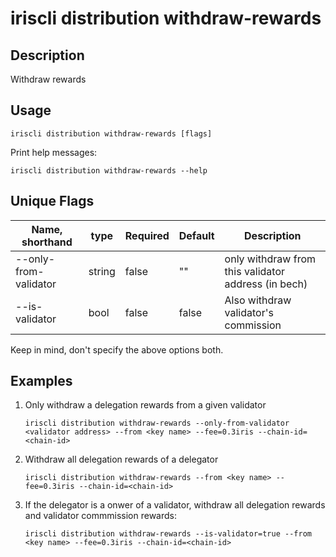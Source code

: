 # iriscli distribution withdraw-rewards

## Description

Withdraw rewards

## Usage

```
iriscli distribution withdraw-rewards [flags]
```

Print help messages:

```
iriscli distribution withdraw-rewards --help
```

## Unique Flags

| Name, shorthand       | type   | Required | Default  | Description                                                         |
| --------------------- | -----  | -------- | -------- | ------------------------------------------------------------------- |
| --only-from-validator | string | false    | ""       | only withdraw from this validator address (in bech) |
| --is-validator        | bool   | false    | false    | Also withdraw validator's commission |

Keep in mind, don't specify the above options both.

## Examples

1. Only withdraw a delegation rewards from a given validator
    ```
    iriscli distribution withdraw-rewards --only-from-validator <validator address> --from <key name> --fee=0.3iris --chain-id=<chain-id>
    ```
2. Withdraw all delegation rewards of a delegator
    ```
    iriscli distribution withdraw-rewards --from <key name> --fee=0.3iris --chain-id=<chain-id>
    ```
3. If the delegator is a onwer of a validator, withdraw all delegation rewards and validator commmission rewards:
    ```
    iriscli distribution withdraw-rewards --is-validator=true --from <key name> --fee=0.3iris --chain-id=<chain-id>
    ```